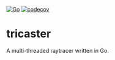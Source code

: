 [![Go](https://github.com/Henelik/tricaster/actions/workflows/go.yml/badge.svg)](https://github.com/Henelik/tricaster/actions/workflows/go.yml)
[![codecov](https://codecov.io/gh/Henelik/tricaster/branch/master/graph/badge.svg)](https://codecov.io/gh/Henelik/tricaster)

# tricaster

A multi-threaded raytracer written in Go.
